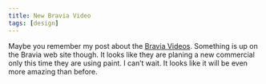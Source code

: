 ```yaml
---
title: New Bravia Video
tags: [design]
---
```


Maybe you remember my post about the [Bravia Videos](http://web.archive.org/web/20060822124043/http://www.bravia-advert.com/balls/). Something is up on the Bravia web site though. It looks like they are planing a new commercial only this time they are using paint. I can’t wait. It looks like it will be even more amazing than before.
